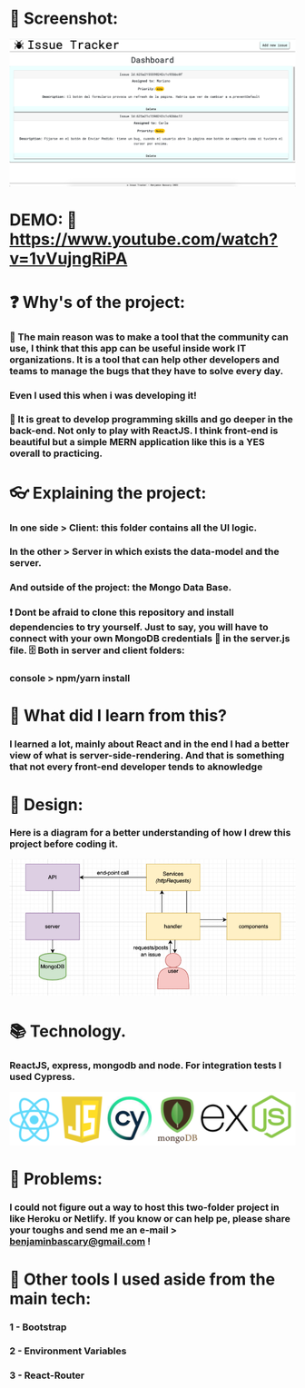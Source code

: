 # 📱 Screenshot:
<img src="images/screenshot.png" >

# DEMO: 🎥  https://www.youtube.com/watch?v=1vVujngRiPA

# ❓ Why's of the project:
### 🤔 The main reason was to make a tool that the community can use, I think that this app can be useful inside work IT organizations. It is a tool that can help other developers and teams to manage the bugs that they have to solve every day.
### Even I used this when i was developing it!
### 🚀 It is great to develop programming skills and go deeper in the back-end. Not only to play with ReactJS. I think front-end is beautiful but a simple MERN application like this is a YES overall to practicing.

# 👓 Explaining the project:
### In one side > Client: this folder contains all the UI logic.
### In the other > Server in which exists the data-model and the server.
### And outside of the project: the Mongo Data Base.
### ❗ Dont be afraid to clone this repository and install dependencies to try yourself. Just to say, you will have to connect with your own MongoDB credentials 🔐 in the server.js file. 🗄️ Both in server and client folders:
### console > npm/yarn install

# 📘 What did I learn from this?
### I learned a lot, mainly about React and in the end I had a better view of what is server-side-rendering. And that is something that not every front-end developer tends to aknowledge

# 📝 Design:
### Here is a diagram for a better understanding of how I drew this project before coding it.
<img src="images/diagrama.png">

# 📚 Technology.
### ReactJS, express, mongodb and node. For integration tests I used Cypress.
<img src="images/logos.png">

# 🧠 Problems:
### I could not figure out a way to host this two-folder project in like Heroku or Netlify. If you know or can help pe, please share your toughs and send me an e-mail > benjaminbascary@gmail.com !

# 🧰 Other tools I used aside from the main tech:
### 1 - Bootstrap
### 2 - Environment Variables
### 3 - React-Router
